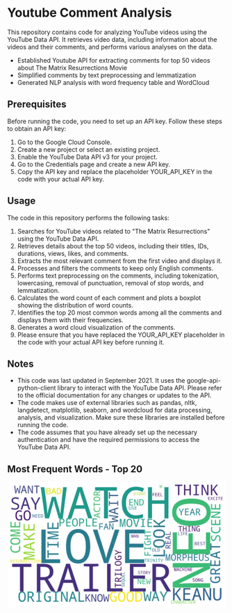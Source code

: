 # Youtube Comment Analysis

This repository contains code for analyzing YouTube videos using the YouTube Data API. It retrieves video data, including information about the videos and their comments, and performs various analyses on the data.

- Established Youtube API for extracting comments for top 50 videos about The Matrix Resurrections Movie
- Simplified comments by text preprocessing and lemmatization
- Generated NLP analysis with word frequency table and WordCloud

## Prerequisites
Before running the code, you need to set up an API key. Follow these steps to obtain an API key:

1) Go to the Google Cloud Console.
2) Create a new project or select an existing project.
3) Enable the YouTube Data API v3 for your project.
4) Go to the Credentials page and create a new API key.
5) Copy the API key and replace the placeholder YOUR_API_KEY in the code with your actual API key.

## Usage
The code in this repository performs the following tasks:

1) Searches for YouTube videos related to "The Matrix Resurrections" using the YouTube Data API.
2) Retrieves details about the top 50 videos, including their titles, IDs, durations, views, likes, and comments.
3) Extracts the most relevant comment from the first video and displays it.
4) Processes and filters the comments to keep only English comments.
5) Performs text preprocessing on the comments, including tokenization, lowercasing, removal of punctuation, removal of stop words, and lemmatization.
6) Calculates the word count of each comment and plots a boxplot showing the distribution of word counts.
7) Identifies the top 20 most common words among all the comments and displays them with their frequencies.
8) Generates a word cloud visualization of the comments.
9) Please ensure that you have replaced the YOUR_API_KEY placeholder in the code with your actual API key before running it.

## Notes
- This code was last updated in September 2021. It uses the google-api-python-client library to interact with the YouTube Data API. Please refer to the official documentation for any changes or updates to the API.
- The code makes use of external libraries such as pandas, nltk, langdetect, matplotlib, seaborn, and wordcloud for data processing, analysis, and visualization. Make sure these libraries are installed before running the code.
- The code assumes that you have already set up the necessary authentication and have the required permissions to access the YouTube Data API.

## Most Frequent Words - Top 20
![](https://github.com/mustafagol/youtube_api/blob/025ee465a7c77ec20da3e5f5f2f82b665cd9dc85/WorldCloud.png)
